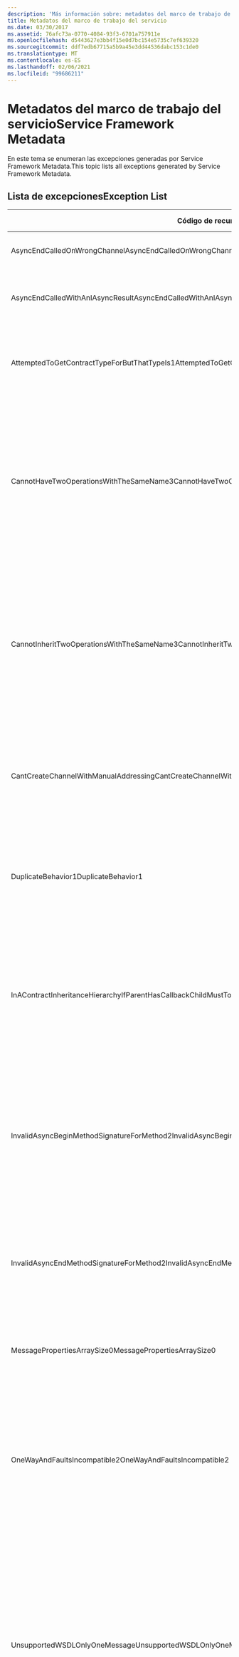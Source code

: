 ```yaml
---
description: 'Más información sobre: metadatos del marco de trabajo de servicio'
title: Metadatos del marco de trabajo del servicio
ms.date: 03/30/2017
ms.assetid: 76afc73a-0770-4084-93f3-6701a757911e
ms.openlocfilehash: d5443627e3bb4f15e0d7bc154e5735c7ef639320
ms.sourcegitcommit: ddf7edb67715a5b9a45e3dd44536dabc153c1de0
ms.translationtype: MT
ms.contentlocale: es-ES
ms.lasthandoff: 02/06/2021
ms.locfileid: "99686211"
---
```

# <a name="service-framework-metadata"></a><span data-ttu-id="6be39-103">Metadatos del marco de trabajo del servicio</span><span class="sxs-lookup"><span data-stu-id="6be39-103">Service Framework Metadata</span></span>

<span data-ttu-id="6be39-104">En este tema se enumeran las excepciones generadas por Service Framework Metadata.</span><span class="sxs-lookup"><span data-stu-id="6be39-104">This topic lists all exceptions generated by Service Framework Metadata.</span></span>  
  
## <a name="exception-list"></a><span data-ttu-id="6be39-105">Lista de excepciones</span><span class="sxs-lookup"><span data-stu-id="6be39-105">Exception List</span></span>  
  
|<span data-ttu-id="6be39-106">Código de recurso</span><span class="sxs-lookup"><span data-stu-id="6be39-106">Resource Code</span></span>|<span data-ttu-id="6be39-107">Cadena de recurso</span><span class="sxs-lookup"><span data-stu-id="6be39-107">Resource String</span></span>|  
|-------------------|---------------------|  
|<span data-ttu-id="6be39-108">AsyncEndCalledOnWrongChannel</span><span class="sxs-lookup"><span data-stu-id="6be39-108">AsyncEndCalledOnWrongChannel</span></span>|<span data-ttu-id="6be39-109">Se llamó a un End asincrónico en el canal equivocado.</span><span class="sxs-lookup"><span data-stu-id="6be39-109">An asynchronous End was called on the wrong channel.</span></span>|  
|<span data-ttu-id="6be39-110">AsyncEndCalledWithAnIAsyncResult</span><span class="sxs-lookup"><span data-stu-id="6be39-110">AsyncEndCalledWithAnIAsyncResult</span></span>|<span data-ttu-id="6be39-111">Se llamó a un End asincrónico con un IAsyncResult desde un método Begin diferente.</span><span class="sxs-lookup"><span data-stu-id="6be39-111">An asynchronous End was called with an IAsyncResult from a different Begin method.</span></span>|  
|<span data-ttu-id="6be39-112">AttemptedToGetContractTypeForButThatTypeIs1</span><span class="sxs-lookup"><span data-stu-id="6be39-112">AttemptedToGetContractTypeForButThatTypeIs1</span></span>|<span data-ttu-id="6be39-113">Se intentó obtener el tipo de contrato para el especificado.</span><span class="sxs-lookup"><span data-stu-id="6be39-113">Attempted to get contract type for the specified.</span></span> <span data-ttu-id="6be39-114">El tipo no es ServiceContract y no hereda ServiceContract.</span><span class="sxs-lookup"><span data-stu-id="6be39-114">The type is not a ServiceContract and it does not inherit a ServiceContract.</span></span>|  
|<span data-ttu-id="6be39-115">CannotHaveTwoOperationsWithTheSameName3</span><span class="sxs-lookup"><span data-stu-id="6be39-115">CannotHaveTwoOperationsWithTheSameName3</span></span>|<span data-ttu-id="6be39-116">No se pueden tener dos operaciones en el mismo contrato con el mismo nombre.</span><span class="sxs-lookup"><span data-stu-id="6be39-116">Cannot have two operations in the same contract with the same name.</span></span> <span data-ttu-id="6be39-117">Los métodos especificados en el tipo especificado infringen esta regla.</span><span class="sxs-lookup"><span data-stu-id="6be39-117">The specified methods in the specified type violate this rule.</span></span> <span data-ttu-id="6be39-118">Cambie el nombre de una de las operaciones cambiando el nombre del método o utilizando la propiedad Name de OperationContractAttribute.</span><span class="sxs-lookup"><span data-stu-id="6be39-118">Change the name of one of the operations by changing the method name or by using the Name property of OperationContractAttribute.</span></span>|  
|<span data-ttu-id="6be39-119">CannotInheritTwoOperationsWithTheSameName3</span><span class="sxs-lookup"><span data-stu-id="6be39-119">CannotInheritTwoOperationsWithTheSameName3</span></span>|<span data-ttu-id="6be39-120">No puede heredar dos operaciones diferentes con el mismo nombre.</span><span class="sxs-lookup"><span data-stu-id="6be39-120">Cannot inherit two different operations with the same name.</span></span> <span data-ttu-id="6be39-121">La operación especificada de los contratos especificados infringe esta regla.</span><span class="sxs-lookup"><span data-stu-id="6be39-121">The specified operation from the specified contracts violate this rule.</span></span> <span data-ttu-id="6be39-122">Cambie el nombre de una de las operaciones cambiando el nombre del método o utilizando la propiedad Name de OperationContractAttribute.</span><span class="sxs-lookup"><span data-stu-id="6be39-122">Change the name of one of the operations by changing the method name or by using the Name property of OperationContractAttribute.</span></span>|  
|<span data-ttu-id="6be39-123">CantCreateChannelWithManualAddressing</span><span class="sxs-lookup"><span data-stu-id="6be39-123">CantCreateChannelWithManualAddressing</span></span>|<span data-ttu-id="6be39-124">No puede crear un canal para un contrato que requiera una solicitud/respuesta y un enlace que requiera un direccionamiento manual pero solo admite la comunicación dúplex.</span><span class="sxs-lookup"><span data-stu-id="6be39-124">Cannot create a channel for a contract that requires a request/reply and a binding that requires manual addressing but only supports duplex communication.</span></span>|  
|<span data-ttu-id="6be39-125">DuplicateBehavior1</span><span class="sxs-lookup"><span data-stu-id="6be39-125">DuplicateBehavior1</span></span>|<span data-ttu-id="6be39-126">El valor no se puede agregar a la colección.</span><span class="sxs-lookup"><span data-stu-id="6be39-126">The value cannot be added to the collection.</span></span> <span data-ttu-id="6be39-127">La colección ya contiene un elemento del mismo tipo especificado.</span><span class="sxs-lookup"><span data-stu-id="6be39-127">The collection already contains an item of the same specified type.</span></span> <span data-ttu-id="6be39-128">Esta colección solo admite una instancia de cada tipo.</span><span class="sxs-lookup"><span data-stu-id="6be39-128">This collection only supports one instance of each type.</span></span>|  
|<span data-ttu-id="6be39-129">InAContractInheritanceHierarchyIfParentHasCallbackChildMustToo</span><span class="sxs-lookup"><span data-stu-id="6be39-129">InAContractInheritanceHierarchyIfParentHasCallbackChildMustToo</span></span>|<span data-ttu-id="6be39-130">Dado que el contrato de servicios base especificado tiene un contrato de devolución de llamada especificado, el contrato de servicios derivado especificado también debe especificar el tipo especificado o un tipo derivado como su contrato de devolución de llamada.</span><span class="sxs-lookup"><span data-stu-id="6be39-130">Because the specified base service contract has a specified callback contract, the specified derived service contract must also specify either the specified type, or a derived type as its callback contract.</span></span>|  
|<span data-ttu-id="6be39-131">InvalidAsyncBeginMethodSignatureForMethod2</span><span class="sxs-lookup"><span data-stu-id="6be39-131">InvalidAsyncBeginMethodSignatureForMethod2</span></span>|<span data-ttu-id="6be39-132">Firma del método asincrónico Begin no válida para el método especificado en el tipo ServiceContract especificado.</span><span class="sxs-lookup"><span data-stu-id="6be39-132">Invalid asynchronous Begin method signature for the specified method in the specified ServiceContract type.</span></span> <span data-ttu-id="6be39-133">Su método Begin debe tomar una AsyncCallback y un objeto como los últimos dos argumentos y devolver un IAsyncResult.</span><span class="sxs-lookup"><span data-stu-id="6be39-133">Your begin method must take an AsyncCallback and an object as the last two arguments and return an IAsyncResult.</span></span>|  
|<span data-ttu-id="6be39-134">InvalidAsyncEndMethodSignatureForMethod2</span><span class="sxs-lookup"><span data-stu-id="6be39-134">InvalidAsyncEndMethodSignatureForMethod2</span></span>|<span data-ttu-id="6be39-135">Firma del método asincrónico End no válida para el método especificado en el tipo ServiceContract especificado.</span><span class="sxs-lookup"><span data-stu-id="6be39-135">Invalid asynchronous End method signature for the specified method in the specified ServiceContract type.</span></span> <span data-ttu-id="6be39-136">Su método End debe tomar IAsyncResult como el último argumento.</span><span class="sxs-lookup"><span data-stu-id="6be39-136">Your end method must take an IAsyncResult as the last argument.</span></span>|  
|<span data-ttu-id="6be39-137">MessagePropertiesArraySize0</span><span class="sxs-lookup"><span data-stu-id="6be39-137">MessagePropertiesArraySize0</span></span>|<span data-ttu-id="6be39-138">La matriz que se pasó no tiene suficiente espacio para contener todas las propiedades contenidas por esta colección.</span><span class="sxs-lookup"><span data-stu-id="6be39-138">The array that was passed does not have enough space to hold all the properties contained by this collection.</span></span>|  
|<span data-ttu-id="6be39-139">OneWayAndFaultsIncompatible2</span><span class="sxs-lookup"><span data-stu-id="6be39-139">OneWayAndFaultsIncompatible2</span></span>|<span data-ttu-id="6be39-140">El método especificado en el tipo especificado se marca como IsOneWay=true y declara uno o más FaultContractAttributes.</span><span class="sxs-lookup"><span data-stu-id="6be39-140">The specified method in the specified type is marked as IsOneWay=true and declares one or more FaultContractAttributes.</span></span> <span data-ttu-id="6be39-141">Los métodos unidireccionales no pueden declarar FaultContractAttributes.</span><span class="sxs-lookup"><span data-stu-id="6be39-141">One-way methods cannot declare FaultContractAttributes.</span></span> <span data-ttu-id="6be39-142">Cambie IsOneWay a false o elimine los FaultContractAttributes.</span><span class="sxs-lookup"><span data-stu-id="6be39-142">Change IsOneWay to false or remove the FaultContractAttributes.</span></span>|  
|<span data-ttu-id="6be39-143">UnsupportedWSDLOnlyOneMessage</span><span class="sxs-lookup"><span data-stu-id="6be39-143">UnsupportedWSDLOnlyOneMessage</span></span>|<span data-ttu-id="6be39-144">Lenguaje de descripción de servicios Web no admitido</span><span class="sxs-lookup"><span data-stu-id="6be39-144">Unsupported Web Services Description Language.</span></span> <span data-ttu-id="6be39-145">Solo una parte del mensaje se admite para los mensajes de error.</span><span class="sxs-lookup"><span data-stu-id="6be39-145">Only one message part is supported for fault messages.</span></span> <span data-ttu-id="6be39-146">Este mensaje de error hace referencia a más de una parte del mensaje.</span><span class="sxs-lookup"><span data-stu-id="6be39-146">This fault message refers to more than one message part.</span></span> <span data-ttu-id="6be39-147">Si tiene acceso de edición al archivo del lenguaje de descripción de servicios Web, puede corregir el problema eliminando las partes de mensaje adicionales de modo que el mensaje de error solo haga referencia a una parte.</span><span class="sxs-lookup"><span data-stu-id="6be39-147">If you have edit access to the Web Services Description Language file, you can fix the problem by removing the extra message parts such that fault message references just one part.</span></span>|  
|<span data-ttu-id="6be39-148">UnsupportedWSDLTheFault</span><span class="sxs-lookup"><span data-stu-id="6be39-148">UnsupportedWSDLTheFault</span></span>|<span data-ttu-id="6be39-149">Lenguaje de descripción de servicios Web no admitido</span><span class="sxs-lookup"><span data-stu-id="6be39-149">Unsupported Web Services Description Language.</span></span> <span data-ttu-id="6be39-150">La parte del mensaje de error debe hacer referencia a un elemento.</span><span class="sxs-lookup"><span data-stu-id="6be39-150">The fault message part must reference an element.</span></span> <span data-ttu-id="6be39-151">Este mensaje de error no hace referencia a un elemento.</span><span class="sxs-lookup"><span data-stu-id="6be39-151">This fault message does not refer to an element.</span></span> <span data-ttu-id="6be39-152">Si tiene acceso de edición al documento del lenguaje de descripción de servicios Web, puede corregir el problema haciendo referencia a un elemento de esquema utilizando el atributo “element”.</span><span class="sxs-lookup"><span data-stu-id="6be39-152">If you have edit access to the Web Services Definition Language document, you can fix the problem by referencing a schema element using the 'element' attribute.</span></span>|  
|<span data-ttu-id="6be39-153">WsdlImportErrorDependencyDetail</span><span class="sxs-lookup"><span data-stu-id="6be39-153">WsdlImportErrorDependencyDetail</span></span>|<span data-ttu-id="6be39-154">Se produjo un error al importar lo especificado del que depende el otro valor especificado.</span><span class="sxs-lookup"><span data-stu-id="6be39-154">An error occurred while importing the specified that the other specified value is dependent on.</span></span> <span data-ttu-id="6be39-155">También se especifica el Xpath.</span><span class="sxs-lookup"><span data-stu-id="6be39-155">The Xpath is also specified.</span></span>|  
|<span data-ttu-id="6be39-156">XsdMissingRequiredAttribute1</span><span class="sxs-lookup"><span data-stu-id="6be39-156">XsdMissingRequiredAttribute1</span></span>|<span data-ttu-id="6be39-157">Falta el atributo necesario especificado.</span><span class="sxs-lookup"><span data-stu-id="6be39-157">Missing the specified required attribute.</span></span>|
